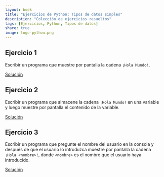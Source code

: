```yaml
---
layout: book
title: "Ejercicios de Python: Tipos de datos simples"
description: "Colección de ejercicios resueltos"
tags: [Ejercicios, Python, Tipos de datos]
share: true
image: logo-python.png
---
```


## Ejercicio 1

Escribir un programa que muestre por pantalla la cadena `¡Hola Mundo!`.

[Solución](https://nbviewer.jupyter.org/github/asalber/asalber.github.io/blob/master/python/ejercicios/soluciones/ejercicio1.ipynb)

## Ejercicio 2

Escribir un programa que almacene la cadena `¡Hola Mundo!` en una variable y luego muestre por pantalla el contenido de la variable.

[Solución](https://nbviewer.jupyter.org/github/asalber/asalber.github.io/blob/master/python/ejercicios/soluciones/ejercicio2.ipynb)

## Ejercicio 3

Escribir un programa que pregunte el nombre del usuario en la consola y después de que el usuario lo introduzca muestre por pantalla la cadena `¡Hola <nombre>!`, donde `<nombre>` es el nombre que el usuario haya introducido.

[Solución](https://nbviewer.jupyter.org/github/asalber/asalber.github.io/blob/master/python/ejercicios/soluciones/ejercicio3.ipynb)
